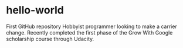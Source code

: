 # hello-world
First GitHub repository
Hobbyist programmer looking to make a carrier change.  Recently completed the first phase of the Grow With Google scholarship course through Udacity.
